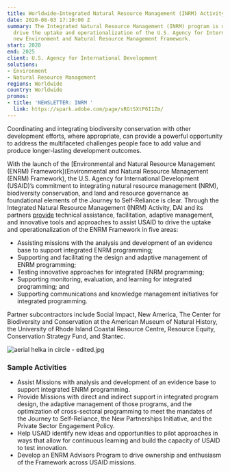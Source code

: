 ```yaml
---
title: Worldwide—Integrated Natural Resource Management (INRM) Activity
date: 2020-08-03 17:10:00 Z
summary: The Integrated Natural Resource Management (INRM) program is designed to
  drive the uptake and operationalization of the U.S. Agency for International Development’s
  new Environment and Natural Resource Management Framework.
start: 2020
end: 2025
client: U.S. Agency for International Development
solutions:
- Environment
- Natural Resource Management
regions: Worldwide
country: Worldwide
promos:
- title: 'NEWSLETTER: INRM '
  link: https://spark.adobe.com/page/sRGtSXtP6I1Zm/
---
```


Coordinating and integrating biodiversity conservation with other development efforts, where appropriate, can provide a powerful opportunity to address the multifaceted challenges people face to add value and produce longer-lasting development outcomes. 

With the launch of the [Environmental and Natural Resource Management (ENRM) Framework](Environmental and Natural Resource Management (ENRM) Framework), the U.S. Agency for International Development (USAID)’s commitment to integrating natural resource management (NRM), biodiversity conservation, and land and resource governance as foundational elements of the Journey to Self-Reliance is clear. Through the Integrated Natural Resource Management (INRM) Activity, DAI and its partners [provide](https://www.land-links.org/2020/10/announcing-new-mission-support-activity-for-integrated-environmental-programming/) technical assistance, facilitation, adaptive management, and innovative tools and approaches to assist USAID to drive the uptake and operationalization of the ENRM Framework in five areas:
 
* Assisting missions with the analysis and development of an evidence base to support integrated ENRM programming;
* Supporting and facilitating the design and adaptive management of ENRM programming;
* Testing innovative approaches for integrated ENRM programming;
* Supporting monitoring, evaluation, and learning for integrated programming; and
* Supporting communications and knowledge management initiatives for integrated programming.
 
Partner subcontractors include Social Impact, New America, The Center for Biodiversity and Conservation at the American Museum of Natural History, the University of Rhode Island Coastal Resource Centre, Resource Equity, Conservation Strategy Fund, and Stantec.

![aerial helka in circle - edited.jpg](/uploads/aerial%20helka%20in%20circle%20-%20edited.jpg)

### Sample Activities

* Assist Missions with analysis and development of an evidence base to support integrated ENRM programming.
* Provide Missions with direct and indirect support in integrated program design, the adaptive management of those programs, and the optimization of cross-sectoral programming to meet the mandates of the Journey to Self-Reliance, the New Partnerships Initiative, and the Private Sector Engagement Policy. 
* Help USAID identify new ideas and opportunities to pilot approaches in ways that allow for continuous learning and build the capacity of USAID to test innovation. 
* Develop an ENRM Advisors Program to drive ownership and enthusiasm of the Framework across USAID missions. 